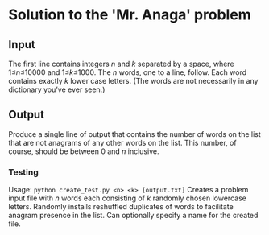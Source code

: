 # Solution to the 'Mr. Anaga' problem

## Input
The first line contains integers _n_ and _k_ separated by a space, where 1≤_n_≤10000 and 1≤_k_≤1000. The _n_ words, one to a line, follow. Each word contains exactly _k_ lower case letters. (The words are not necessarily in any dictionary you’ve ever seen.)

## Output
Produce a single line of output that contains the number of words on the list that are not anagrams of any other words on the list. This number, of course, should be between 0 and _n_ inclusive.

### Testing
Usage: `python create_test.py <n> <k> [output.txt]`
Creates a problem input file with _n_ words each consisting of _k_ randomly chosen lowercase letters. Randomly installs reshuffled duplicates of words to facilitate anagram presence in the list.
Can optionally specify a name for the created file.
